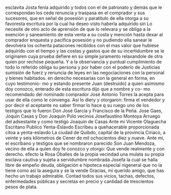 esclavita Josta fenia adquirido y todos con el de patronato y demás que le correspondan los cede renuncia y traspasa en el comprador y sus sucesores, que en señal de posesión y paratitulo de ella otorga a su favoresta escritura por la cual ha deseo visto haberla adquirido sin
Lo necesite de otro acto de aprensión de que lo relevara y se obliga a la exención y saneamiento de esta venta a su costa y mención hasta dexar al comprador enquesta y pacifica posesión y no
pudiendo ella sanear le devolvera los ochenta patacones recibidos con el mas valor que hubiese adquirido con el tiempo y las costas y gastos que de su incertidumbre se le originaren cuya prueba defiere en su simple juramento relaxandole de otra quien por
rechóse pequeña. Y a la observancia y puntual cumplimiento de todo lo referido obliga su persona y por haber con el poderío de Justicias sumisión de fuerz y renuncia de leyes en las negociaciones con la personal y bienes habitados.
en derecho necesarias con la general en forma, en cuyo testimonio- mo y estando presente Juan (destruido) a quien asimismo doy conozco, enterado de esta escritura dijo que a nombre y co- mo recomendado del nominado comprador José Antonio Torres
la acepta para usar de ella como le convenga. Así lo diery y otorgaron: firma el vendedor y por decir el aceptante no saber firmar lo hace q su ruego uno de los testigos que lo fueron Don José García y Francisco de la Peña.
Jose Gaes,
Joquín Casas y Don Joaquín Polo vecinos
Josefaustino Montoya
Arruego del adsestante y como testigo Joaquín de Casas
Ante mi Vicente Olaguecha
Escritano Publico
Yenta-Eslavdo
Escribeu a quehacerable proporcionada citoa a yenta-eslavdo
La ciudad de Quibdo, capital de la provincia Ciriaco, a veinte y seis kilómetros de Cener de mil ochocientos diez y nueve. Ante mi, el escribano y testigos que se nombraron parecido Son Juan Mendoza, vecino de ella a quien doy fe conozco y otorgo: Que vende realmente y con derecho.
efecto la Rosa Oballes de la propia vecindad una mulata su propia esclava cautiva y sujeta a servidumbre nombrada Josefa la cual se halla libre de empeño deuda, obligación e hipoteca especial nigeneral que no la tiene como así la asegura y se la vende
Gracias, mi querido amigo, que has hecho un trabajo admirable. Contad todos sus vicios, tachas, defectos, enfermedades públicas y secretas en precio y cantidad de trescientos pesos de plata.